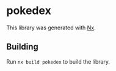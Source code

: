 # pokedex

This library was generated with [Nx](https://nx.dev).

## Building

Run `nx build pokedex` to build the library.

